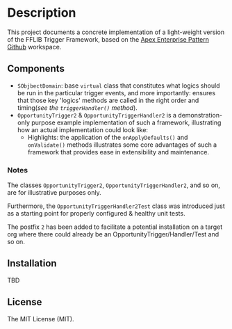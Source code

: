 # Description

This project documents a concrete implementation of a light-weight version of the FFLIB Trigger Framework, based on the [Apex Enterprise Pattern Github](https://github.com/apex-enterprise-patterns) workspace.

## Components

- `SObjbectDomain`: base `virtual` class that constitutes what logics should be run in the particular trigger events, and more importantly: ensures that those key 'logics' methods are called in the right order and timing(_see the `triggerHandler()` method_).
- `OpportunityTrigger2` & `OpportunityTriggerHandler2` is a demonstration-only purpose example implementation of such a framework, illustrating how an actual implementation could look like:
  - Highlights: the application of the `onApplyDefaults()` and `onValidate()` methods illustrates some core advantages of such a framework that provides ease in extensibility and maintenance.

### Notes

The classes `OpportunityTrigger2`, `OpportunityTriggerHandler2`, and so on, are for illustrative purposes only.

Furthermore, the `OpportunityTriggerHandler2Test` class was introduced just as a starting point for properly configured & healthy unit tests.

The postfix `2` has been added to facilitate a potential installation on a target org where there could already be an OpportunityTrigger/Handler/Test and so on.
## Installation

TBD

## License

The MIT License (MIT).